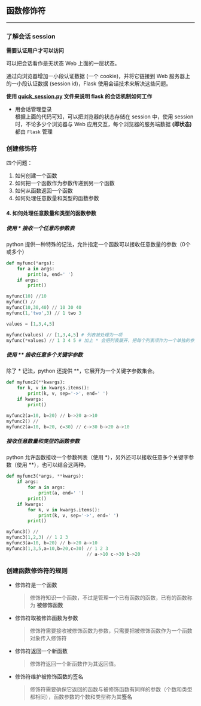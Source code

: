 ## 函数修饰符

---

### 了解会话 session
**需要认证用户才可以访问**  

可以把会话看作是无状态 Web 上面的一层状态。  

通过向浏览器增加一小段认证数据 (一个 cookie)，并将它链接到 Web 服务器上的一小段认证数据 (session id)，Flask 使用会话技术来解决这些问题。  


**使用 [quick_session.py](quick_session.py) 文件来说明 flask 的会话机制如何工作**  
- 用会话管理登录  
  根据上面的代码可知，可以把浏览器的状态存储在 session 中，使用 session 时，不论多少个浏览器与 Web 应用交互，每个浏览器的服务端数据 **(即状态)** 都由 `Flask` 管理


### 创建修饰符
四个问题：
1. 如何创建一个函数
2. 如何把一个函数作为参数传递到另一个函数
3. 如何从函数返回一个函数
4. 如何处理任意数量和类型的函数参数

#### 4. 如何处理任意数量和类型的函数参数
##### 使用 * 接收一个任意的参数表
python 提供一种特殊的记法，允许指定一个函数可以接收任意数量的参数（0个或多个）
```py
def myfunc(*args):
    for a in args:
        print(a, end=' ')
    if args:
        print()

myfunc(10) //10
myfunc() //
myfunc(10,30,40) // 10 30 40
myfunc(1,'two',3) // 1 two 3

values = [1,3,4,5]

myfunc(values) // [1,3,4,5] # 列表被处理为一项
myfunc(*values) // 1 3 4 5 # 加上 * 会把列表展开，把每个列表项作为一个单独的参数
```

##### 使用 ** 接收任意多个关键字参数
除了 * 记法，python 还提供 **，它展开为一个关键字参数集合。
```py
def myfunc2(**kwargs):
    for k, v in kwargs.items():
        print(k, v, sep='->', end=' ')
    if kwargs:
        print()

myfunc2(a=10, b=20) // b->20 a->10
myfunc2() //
myfunc2(a=10, b=20, c=30) // c->30 b->20 a->10
```

##### 接收任意数量和类型的函数参数
python 允许函数接收一个参数列表（使用 *），另外还可以接收任意多个关键字参数（使用 **），也可以结合这两种。
```py
def myfunc3(*args, **kwargs):
    if args:
        for a in args:
            print(a, end=' ')
        print()        
    if kwargs:
        for k, v in kwargs.items():
            print(k, v, sep='->', end=' ')
        print()

myfunc3() //
myfunc3(1,2,3) // 1 2 3
myfunc3(a=10, b=20) // b->20 a->10
myfunc3(1,3,5,a=10,b=20,c=30) // 1 2 3
                              // a->10 c->30 b->20

```

### 创建函数修饰符的规则
- 修饰符是一个函数
  > 修饰符知识一个函数，不过是管理一个已有函数的函数，已有的函数称为 **被修饰函数**

- 修饰符取被修饰函数为参数
  > 修饰符需要接收被修饰函数为参数，只需要把被修饰函数作为一个函数对象传入修饰符

- 修饰符返回一个新函数
  > 修饰符返回一个新函数作为其返回值。

- 修饰符维护被修饰函数的签名
  > 修饰符需要确保它返回的函数与被修饰函数有同样的参数（个数和类型都相同），函数参数的个数和类型称为其**签名**

